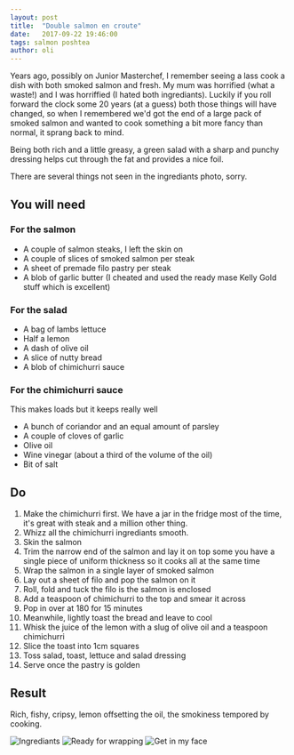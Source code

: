 ```yaml
---
layout: post
title:  "Double salmon en croute"
date:   2017-09-22 19:46:00
tags: salmon poshtea
author: oli
---
```


Years ago, possibly on Junior Masterchef, I remember seeing a lass cook a dish with both smoked salmon and fresh.  My mum was horrified (what a waste!) and I was horriffied (I hated both ingrediants).  Luckily if you roll forward the clock some 20 years (at a guess) both those things will have changed, so when I remembered we'd got the end of a large pack of smoked salmon and wanted to cook something a bit more fancy than normal, it sprang back to mind.

Being both rich and a little greasy, a green salad with a sharp and punchy dressing helps cut through the fat and provides a nice foil.

There are several things not seen in the ingrediants photo, sorry.

## You will need

### For the salmon

* A couple of salmon steaks, I left the skin on
* A couple of slices of smoked salmon per steak
* A sheet of premade filo pastry per steak
* A blob of garlic butter (I cheated and used the ready mase Kelly Gold stuff which is excellent)

### For the salad 

* A bag of lambs lettuce
* Half a lemon
* A dash of olive oil
* A slice of nutty bread
* A blob of chimichurri sauce


### For the chimichurri sauce

This makes loads but it keeps really well

* A bunch of coriandor and an equal amount of parsley
* A couple of cloves of garlic
* Olive oil
* Wine vinegar (about a third of the volume of the oil)
* Bit of salt


## Do

1. Make the chimichurri first.  We have a jar in the fridge most of the time, it's great with steak and a million other thing.
2. Whizz all the chimichurri ingrediants smooth.
3. Skin the salmon
4. Trim the narrow end of the salmon and lay it on top some you have a single piece of uniform thickness so it cooks all at the same time
5. Wrap the salmon in a single layer of smoked salmon
6. Lay out a sheet of filo and pop the salmon on it
7. Roll, fold and tuck the filo is the salmon is enclosed
8. Add a teaspoon of chimichurri to the top and smear it across  
9. Pop in over at 180 for 15 minutes
10. Meanwhile, lightly toast the bread and leave to cool
11. Whisk the juice of the lemon with a slug of olive oil and a teaspoon chimichurri
12. Slice the toast into 1cm squares
13. Toss salad, toast, lettuce and salad dressing
14. Serve once the pastry is golden

## Result

Rich, fishy, cripsy, lemon offsetting the oil, the smokiness tempored by cooking. 


![Ingrediants](/images/blog/double-salmon-encroute/double-salmon-encroute-00.jpg)
![Ready for wrapping](/images/blog/double-salmon-encroute/double-salmon-encroute-01.jpg)
![Get in my face](/images/blog/double-salmon-encroute/double-salmon-encroute-02.jpg)
